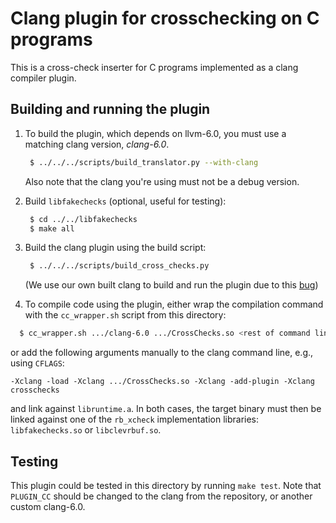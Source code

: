 # Clang plugin for crosschecking on C programs

This is a cross-check inserter for C programs implemented as a clang compiler plugin.

## Building and running the plugin

1. To build the plugin, which depends on llvm-6.0, you must use a matching clang version, _clang-6.0_.
   ```bash
    $ ../../../scripts/build_translator.py --with-clang
   ```
   Also note that the clang you're using must not be a debug version.

2. Build `libfakechecks` (optional, useful for testing):
   ```bash
    $ cd ../../libfakechecks
    $ make all
   ```

3. Build the clang plugin using the build script:
   ```bash
    $ ../../../scripts/build_cross_checks.py
   ```
   (We use our own built clang to build and run the plugin due to this [bug](https://bugs.debian.org/cgi-bin/bugreport.cgi?bug=862328))

4. To compile code using the plugin, either wrap the compilation command with the `cc_wrapper.sh` script from this directory:
  ```bash
    $ cc_wrapper.sh .../clang-6.0 .../CrossChecks.so <rest of command line...>
  ```
  or add the following arguments manually to the clang command line, e.g., using `CFLAGS`:
  ```
  -Xclang -load -Xclang .../CrossChecks.so -Xclang -add-plugin -Xclang crosschecks
  ```
  and link against `libruntime.a`.
  In both cases, the target binary must then be linked against one of the `rb_xcheck` implementation libraries: `libfakechecks.so` or `libclevrbuf.so`.

## Testing

This plugin could be tested in this directory by running `make test`. Note that `PLUGIN_CC` should be changed to the clang from the repository, or another custom clang-6.0.



